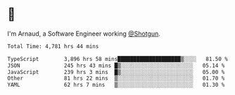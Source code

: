# 👋

I'm Arnaud, a Software Engineer working [@Shotgun](https://shotgun.live).

<!--START_SECTION:waka-->

```txt
Total Time: 4,781 hrs 44 mins

TypeScript        3,896 hrs 58 mins████████████████████▒░░░░   81.50 %
JSON              245 hrs 43 mins █▒░░░░░░░░░░░░░░░░░░░░░░░   05.14 %
JavaScript        239 hrs 3 mins  █▒░░░░░░░░░░░░░░░░░░░░░░░   05.00 %
Other             81 hrs 22 mins  ▒░░░░░░░░░░░░░░░░░░░░░░░░   01.70 %
YAML              62 hrs 7 mins   ▒░░░░░░░░░░░░░░░░░░░░░░░░   01.30 %
```

<!--END_SECTION:waka-->
